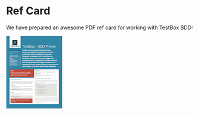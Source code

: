 # Ref Card

We have prepared an awesome PDF ref card for working with TestBox BDD:

![](../../.gitbook/assets/testbox-bdd-refcard-150.png)

